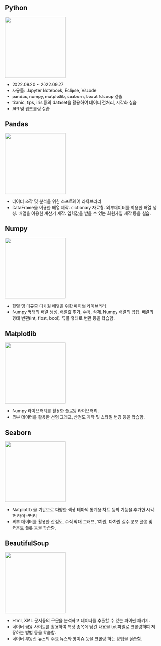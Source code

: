 ## **Python**
<img src="https://devocean.sk.com/CKFinderJava/userfiles/images/python(3).png" width="200" height="200">

- 2022.09.20 ~ 2022.09.27
- 사용툴: Jupyter Notebook, Eclipse, Vscode
- pandas, numpy, matplotlib, seaborn, beautifulsoup 실습
- titanic, tips, iris 등의 dataset을 활용하여 데이터 전처리, 시각화 실습
- API 및 웹크롤링 실습

## **Pandas**
<img src="https://upload.wikimedia.org/wikipedia/commons/thumb/e/ed/Pandas_logo.svg/512px-Pandas_logo.svg.png?20200209204934" width="200" height="200">

- 데이터 조작 및 분석을 위한 소프트웨어 라이브러리.
- DataFrame을 이용한 배열 제작. dictionary 자료형. 외부데이터를 이용한 배열 생성. 배열을 이용한 계산기 제작. 입력값을 받을 수 있는 회원가입 제작 등을 실습.

## **Numpy**
<img src="https://upload.wikimedia.org/wikipedia/commons/thumb/3/31/NumPy_logo_2020.svg/512px-NumPy_logo_2020.svg.png?20200723114325" width="200" height="200">

- 행렬 및 대규모 다차원 배열을 위한 파이썬 라이브러리.
- Numpy 형태의 배열 생성. 배열값 추가, 수정, 삭제. Numpy 배열의 곱셉. 배열의 형태 변환(int, float, bool). 튜플 형태로 변환 등을 학습함.

## **Matplotlib**
<img src="https://matplotlib.org/stable/_static/images/logo2.svg" width="200" height="200">

- Numpy 라이브러리를 활용한 플로팅 라이브러리.
- 외부 데이터를 활용한 선형 그래프, 산점도 제작 및 스타일 변경 등을 학습함.

## **Seaborn**
<img src="https://raw.githubusercontent.com/mwaskom/seaborn/master/doc/_static/logo-wide-lightbg.svg" width="200" height="200">

- Matplotlib 을 기반으로 다양한 색상 테마와 통계용 차트 등의 기능을 추가한 시각화 라이브러리.
- 외부 데이터를 활용한 산점도, 수직 막대 그래프, 1차원, 다차원 실수 분포 플롯 및 카운트 플롯 등을 학습함.

## **BeautifulSoup**
<img src="https://img1.daumcdn.net/thumb/R1280x0/?scode=mtistory2&fname=https%3A%2F%2Fblog.kakaocdn.net%2Fdn%2FQYUOm%2FbtrdImwr90w%2FJDfR4LxcykvM9rTFBtwktk%2Fimg.png" width="200" height="200">

- Html, XML 문서들의 구문을 분석하고 데이터를 추출할 수 있는 파이썬 패키지.
- 네이버 금융 사이트를 활용하여 특정 종목에 담긴 내용을 txt 파일로 크롤링하여 저장하는 방법 등을 학습함.
- 네이버 부동산 뉴스의 주요 뉴스와 핫이슈 등을 크롤링 하는 방법을 실습함.